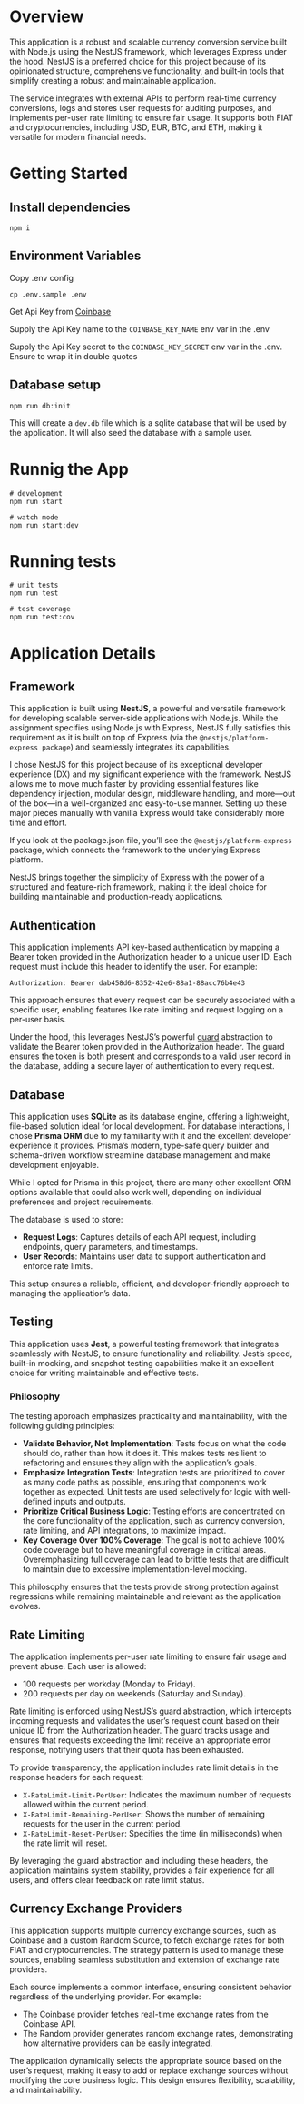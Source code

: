 # Overview

This application is a robust and scalable currency conversion service built with Node.js using the NestJS framework, which leverages Express under the hood. NestJS is a preferred choice for this project because of its opinionated structure, comprehensive functionality, and built-in tools that simplify creating a robust and maintainable application.

The service integrates with external APIs to perform real-time currency conversions, logs and stores user requests for auditing purposes, and implements per-user rate limiting to ensure fair usage. It supports both FIAT and cryptocurrencies, including USD, EUR, BTC, and ETH, making it versatile for modern financial needs.

# Getting Started

## Install dependencies

```
npm i
```

## Environment Variables

Copy .env config

```
cp .env.sample .env
```

Get Api Key from [Coinbase](https://docs.cdp.coinbase.com/coinbase-app/docs/getting-started)

Supply the Api Key name to the `COINBASE_KEY_NAME` env var in the .env

Supply the Api Key secret to the `COINBASE_KEY_SECRET` env var in the .env. Ensure to wrap it in double quotes

## Database setup

```
npm run db:init
```

This will create a `dev.db` file which is a sqlite database that will be used by the application. It will also seed the database with a sample user.

# Runnig the App

```
# development
npm run start

# watch mode
npm run start:dev
```

# Running tests

```
# unit tests
npm run test

# test coverage
npm run test:cov
```

# Application Details

## Framework

This application is built using **NestJS**, a powerful and versatile framework for developing scalable server-side applications with Node.js. While the assignment specifies using Node.js with Express, NestJS fully satisfies this requirement as it is built on top of Express (via the `@nestjs/platform-express package`) and seamlessly integrates its capabilities.

I chose NestJS for this project because of its exceptional developer experience (DX) and my significant experience with the framework. NestJS allows me to move much faster by providing essential features like dependency injection, modular design, middleware handling, and more—out of the box—in a well-organized and easy-to-use manner. Setting up these major pieces manually with vanilla Express would take considerably more time and effort.

If you look at the package.json file, you’ll see the `@nestjs/platform-express` package, which connects the framework to the underlying Express platform.

NestJS brings together the simplicity of Express with the power of a structured and feature-rich framework, making it the ideal choice for building maintainable and production-ready applications.

## Authentication

This application implements API key-based authentication by mapping a Bearer token provided in the Authorization header to a unique user ID. Each request must include this header to identify the user. For example:

```
Authorization: Bearer dab458d6-8352-42e6-88a1-88acc76b4e43
```

This approach ensures that every request can be securely associated with a specific user, enabling features like rate limiting and request logging on a per-user basis.

Under the hood, this leverages NestJS’s powerful [guard](https://docs.nestjs.com/guards) abstraction to validate the Bearer token provided in the Authorization header. The guard ensures the token is both present and corresponds to a valid user record in the database, adding a secure layer of authentication to every request.

## Database

This application uses **SQLite** as its database engine, offering a lightweight, file-based solution ideal for local development. For database interactions, I chose **Prisma ORM** due to my familiarity with it and the excellent developer experience it provides. Prisma’s modern, type-safe query builder and schema-driven workflow streamline database management and make development enjoyable.

While I opted for Prisma in this project, there are many other excellent ORM options available that could also work well, depending on individual preferences and project requirements.

The database is used to store:

- **Request Logs**: Captures details of each API request, including endpoints, query parameters, and timestamps.
- **User Records**: Maintains user data to support authentication and enforce rate limits.

This setup ensures a reliable, efficient, and developer-friendly approach to managing the application’s data.

## Testing

This application uses **Jest**, a powerful testing framework that integrates seamlessly with NestJS, to ensure functionality and reliability. Jest’s speed, built-in mocking, and snapshot testing capabilities make it an excellent choice for writing maintainable and effective tests.

### Philosophy

The testing approach emphasizes practicality and maintainability, with the following guiding principles:

- **Validate Behavior, Not Implementation**: Tests focus on what the code should do, rather than how it does it. This makes tests resilient to refactoring and ensures they align with the application’s goals.
- **Emphasize Integration Tests**: Integration tests are prioritized to cover as many code paths as possible, ensuring that components work together as expected. Unit tests are used selectively for logic with well-defined inputs and outputs.
- **Prioritize Critical Business Logic**: Testing efforts are concentrated on the core functionality of the application, such as currency conversion, rate limiting, and API integrations, to maximize impact.
- **Key Coverage Over 100% Coverage**: The goal is not to achieve 100% code coverage but to have meaningful coverage in critical areas. Overemphasizing full coverage can lead to brittle tests that are difficult to maintain due to excessive implementation-level mocking.

This philosophy ensures that the tests provide strong protection against regressions while remaining maintainable and relevant as the application evolves.

## Rate Limiting

The application implements per-user rate limiting to ensure fair usage and prevent abuse. Each user is allowed:

- 100 requests per workday (Monday to Friday).
- 200 requests per day on weekends (Saturday and Sunday).

Rate limiting is enforced using NestJS’s guard abstraction, which intercepts incoming requests and validates the user’s request count based on their unique ID from the Authorization header. The guard tracks usage and ensures that requests exceeding the limit receive an appropriate error response, notifying users that their quota has been exhausted.

To provide transparency, the application includes rate limit details in the response headers for each request:

- `X-RateLimit-Limit-PerUser`: Indicates the maximum number of requests allowed within the current period.
- `X-RateLimit-Remaining-PerUser`: Shows the number of remaining requests for the user in the current period.
- `X-RateLimit-Reset-PerUser`: Specifies the time (in milliseconds) when the rate limit will reset.

By leveraging the guard abstraction and including these headers, the application maintains system stability, provides a fair experience for all users, and offers clear feedback on rate limit status.

## Currency Exchange Providers

This application supports multiple currency exchange sources, such as Coinbase and a custom Random Source, to fetch exchange rates for both FIAT and cryptocurrencies. The strategy pattern is used to manage these sources, enabling seamless substitution and extension of exchange rate providers.

Each source implements a common interface, ensuring consistent behavior regardless of the underlying provider. For example:
* The Coinbase provider fetches real-time exchange rates from the Coinbase API.
* The Random provider generates random exchange rates, demonstrating how alternative providers can be easily integrated.

The application dynamically selects the appropriate source based on the user’s request, making it easy to add or replace exchange sources without modifying the core business logic. This design ensures flexibility, scalability, and maintainability.